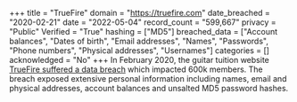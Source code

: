 +++
title = "TrueFire"
domain = "https://truefire.com"
date_breached = "2020-02-21"
date = "2022-05-04"
record_count = "599,667"
privacy = "Public"
Verified = "True"
hashing = ["MD5"]
breached_data = ["Account balances", "Dates of birth", "Email addresses", "Names", "Passwords", "Phone numbers", "Physical addresses", "Usernames"]
categories = []
acknowledged = "No"
+++
In February 2020, the guitar tuition website <a href="https://guitar.com/news/industry-news/truefire-data-breach/" target="_blank" rel="noopener">TrueFire suffered a data breach</a> which impacted 600k members. The breach exposed extensive personal information including names, email and physical addresses, account balances and unsalted MD5 password hashes.
